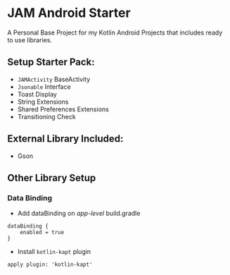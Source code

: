 # JAM Android Starter
A Personal Base Project for my Kotlin Android Projects that includes ready to use libraries.

## Setup Starter Pack:
- `JAMActivity` BaseActivity
- `Jsonable` Interface
- Toast Display
- String Extensions
- Shared Preferences Extensions
- Transitioning Check

## External Library Included:
- Gson

## Other Library Setup

### Data Binding
- Add dataBinding on *app-level* build.gradle

```
dataBinding {
    enabled = true
}
```

- Install `kotlin-kapt` plugin

```
apply plugin: 'kotlin-kapt'
```